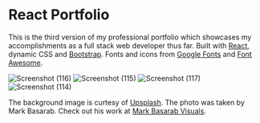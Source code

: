 # React Portfolio
This is the third version of my professional portfolio which showcases my accomplishments as a full stack web developer thus far. Built with [React](https://reactjs.org/), dynamic CSS and [Bootstrap](https://getbootstrap.com/). Fonts and icons from [Google Fonts](https://fonts.google.com/) and [Font Awesome](https://fontawesome.com/).

![Screenshot (116)](https://user-images.githubusercontent.com/76264693/122628953-62b31d00-d087-11eb-9e3a-73cae4593b14.png)
![Screenshot (115)](https://user-images.githubusercontent.com/76264693/122628955-647ce080-d087-11eb-9703-9dca42a8935b.png)
![Screenshot (117)](https://user-images.githubusercontent.com/76264693/122628956-68106780-d087-11eb-9dfe-7645500aa2e4.png)
![Screenshot (114)](https://user-images.githubusercontent.com/76264693/122628958-6cd51b80-d087-11eb-85b0-766877264578.png)

The background image is curtesy of [Upsplash](https://unsplash.com/). The photo was taken by Mark Basarab. Check out his work at [Mark Basarab Visuals](https://www.markbasarab.com/).
